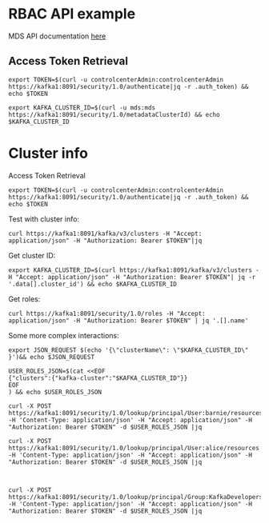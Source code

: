  # RBAC API example

MDS API documentation [here](https://docs.confluent.io/platform/current/security/rbac/mds-api.html)

## Access Token Retrieval
    
    export TOKEN=$(curl -u controlcenterAdmin:controlcenterAdmin https://kafka1:8091/security/1.0/authenticate|jq -r .auth_token) && echo $TOKEN

    export KAFKA_CLUSTER_ID=$(curl -u mds:mds https://kafka1:8091/security/1.0/metadataClusterId) && echo $KAFKA_CLUSTER_ID    

# Cluster info

Access Token Retrieval

    export TOKEN=$(curl -u controlcenterAdmin:controlcenterAdmin https://kafka1:8091/security/1.0/authenticate|jq -r .auth_token) && echo $TOKEN

Test with cluster info:

    curl https://kafka1:8091/kafka/v3/clusters -H "Accept: application/json" -H "Authorization: Bearer $TOKEN"|jq

Get cluster ID:

    export KAFKA_CLUSTER_ID=$(curl https://kafka1:8091/kafka/v3/clusters -H "Accept: application/json" -H "Authorization: Bearer $TOKEN"| jq -r '.data[].cluster_id') && echo $KAFKA_CLUSTER_ID

Get roles:    

    curl https://kafka1:8091/security/1.0/roles -H "Accept: application/json" -H "Authorization: Bearer $TOKEN" | jq '.[].name'

Some more complex interactions:

    export JSON_REQUEST $(echo '{\"clusterName\": \"$KAFKA_CLUSTER_ID\" }')&& echo $JSON_REQUEST 

    USER_ROLES_JSON=$(cat <<EOF
    {"clusters":{"kafka-cluster":"$KAFKA_CLUSTER_ID"}}
    EOF
    ) && echo $USER_ROLES_JSON
    
    curl -X POST https://kafka1:8091/security/1.0/lookup/principal/User:barnie/resources -H 'Content-Type: application/json' -H "Accept: application/json" -H "Authorization: Bearer $TOKEN" -d $USER_ROLES_JSON |jq
    
    curl -X POST https://kafka1:8091/security/1.0/lookup/principal/User:alice/resources -H 'Content-Type: application/json' -H "Accept: application/json" -H "Authorization: Bearer $TOKEN" -d $USER_ROLES_JSON |jq



    curl -X POST https://kafka1:8091/security/1.0/lookup/principal/Group:KafkaDevelopers/resources -H 'Content-Type: application/json' -H "Accept: application/json" -H "Authorization: Bearer $TOKEN" -d $USER_ROLES_JSON |jq
